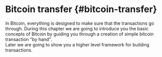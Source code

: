 # Bitcoin transfer {#bitcoin-transfer}
In Bitcoin, everything is designed to make sure that the transactions go through. During this chapter we are going to introduce you the basic concepts of Bitcoin by guiding you through a creation of simple bitcoin transaction "by hand".  
Later we are going to show you a higher level framework for building transactions.  

